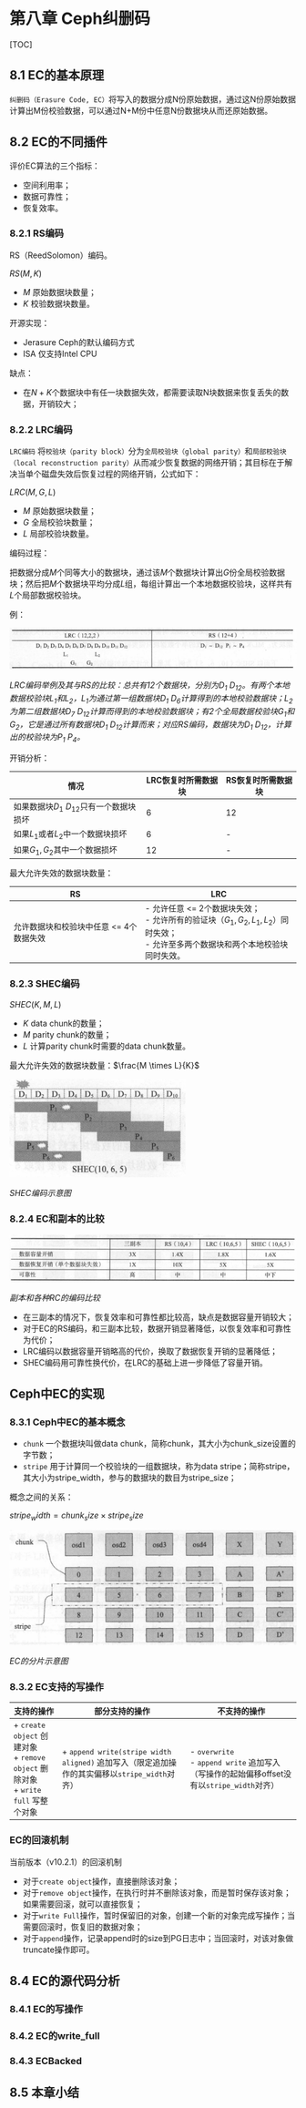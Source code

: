 # 第八章 Ceph纠删码

[TOC]



## 8.1 EC的基本原理

`纠删码（Erasure Code, EC）`将写入的数据分成N份原始数据，通过这N份原始数据计算出M份校验数据，可以通过N+M份中任意N份数据块从而还原始数据。



## 8.2 EC的不同插件

评价EC算法的三个指标：

- 空间利用率；
- 数据可靠性；
- 恢复效率。

### 8.2.1 RS编码

RS（ReedSolomon）编码。

$RS(M, K)$

- $M$ 原始数据块数量；
- $K$ 校验数据块数量。

开源实现：

- Jerasure Ceph的默认编码方式
- ISA 仅支持Intel CPU

缺点：

- 在$N+K$个数据块中有任一块数据失效，都需要读取N块数据来恢复丢失的数据，开销较大；

### 8.2.2 LRC编码

`LRC编码` 将`校验块（parity block）`分为`全局校验块（global parity）`和`局部校验块（local reconstruction parity）`从而减少恢复数据的网络开销；其目标在于解决当单个磁盘失效后恢复过程的网络开销，公式如下：

$LRC(M, G, L)$

- $M$ 原始数据块数量；
- $G$ 全局校验块数量；
- $L$ 局部校验块数量。

编码过程：

把数据分成$M$个同等大小的数据块，通过该$M$个数据块计算出$G$份全局校验数据块；然后把$M$个数据块平均分成$L$组，每组计算出一个本地数据校验块，这样共有$L$个局部数据校验块。

例：

![t8_1](res/t8_1.png)

*LRC编码举例及其与RS的比较：总共有12个数据块，分别为$D_1 ~ D_{12}$。有两个本地数据校验块$L_1$和$L_2$，$L_1$为通过第一组数据块$D_1 ~ D_6$计算得到的本地校验数据块；$L_2$为第二组数据块$D_7 ~ D_12$计算而得到的本地校验数据块；有2个全局数据校验块$G_1$和$G_2$，它是通过所有数据块$D_1 ~ D_{12}$计算而来；对应RS编码，数据块为$D_1 ~ D_{12}$，计算出的校验块为$P_1 ~ P_4$。*

开销分析：

| 情况                                       | LRC恢复时所需数据块 | RS恢复时所需数据块 |
| ------------------------------------------ | ------------------- | ------------------ |
| 如果数据块$D_1 ~ D_{12}$只有一个数据块损坏 | 6                   | 12                 |
| 如果$L_1$或者$L_2$中一个数据块损坏         | 6                   | -                  |
| 如果$G_1, G_2$其中一个数据损坏             | 12                  | -                  |

最大允许失效的数据块数量：

| RS                                      | LRC                                                          |
| --------------------------------------- | ------------------------------------------------------------ |
| 允许数据块和校验块中任意 <= 4个数据失效 | - 允许任意 <= 2个数据块失效；<br>- 允许所有的验证块（$G_1, G_2, L_1, L_2$）同时失效；<br>- 允许至多两个数据块和两个本地校验块同时失效。 |

### 8.2.3 SHEC编码

$SHEC(K, M, L)$

- $K$ data chunk的数量；
- $M$ parity chunk的数量；
- $L$ 计算parity chunk时需要的data chunk数量。

最大允许失效的数据块数量：$\frac{M \times L}{K}$

![8_1](res/8_1.png)

*SHEC编码示意图*

### 8.2.4 EC和副本的比较

![t8_2](res/t8_2.png)

*副本和各种RC的编码比较*

- 在三副本的情况下，恢复效率和可靠性都比较高，缺点是数据容量开销较大；
- 对于EC的RS编码，和三副本比较，数据开销显著降低，以恢复效率和可靠性为代价；
- LRC编码以数据容量开销略高的代价，换取了数据恢复开销的显著降低；
- SHEC编码用可靠性换代价，在LRC的基础上进一步降低了容量开销。



## Ceph中EC的实现

### 8.3.1 Ceph中EC的基本概念

- `chunk` 一个数据块叫做data chunk，简称chunk，其大小为chunk_size设置的字节数；
- `stripe` 用于计算同一个校验块的一组数据块，称为data stripe；简称stripe，其大小为stripe_width，参与的数据块的数目为stripe_size；

概念之间的关系：

$stripe_width = chunk_size \times stripe_size$

![8_2](res/8_2.png)

*EC的分片示意图*

### 8.3.2 EC支持的写操作

| 支持的操作                                                   | 部分支持的操作                                               | 不支持的操作                                                 |
| ------------------------------------------------------------ | ------------------------------------------------------------ | ------------------------------------------------------------ |
| + `create object` 创建对象<br>+ `remove object` 删除对象<br>+ `write full` 写整个对象 | + `append write(stripe width aligned)` 追加写入（限定追加操作的其实偏移以`stripe_width`对齐） | - `overwrite`<br>- `append write` 追加写入（写操作的起始偏移offset没有以`stripe_width`对齐）<br> |

### EC的回滚机制

当前版本（v10.2.1）的回滚机制

- 对于`create object`操作，直接删除该对象；
- 对于`remove object`操作，在执行时并不删除该对象，而是暂时保存该对象；如果需要回滚，就可以直接恢复；
- 对于`write Full`操作，暂时保留旧的对象，创建一个新的对象完成写操作；当需要回滚时，恢复旧的数据对象；
- 对于`append`操作，记录append时的size到PG日志中；当回滚时，对该对象做truncate操作即可。



## 8.4 EC的源代码分析

### 8.4.1 EC的写操作

### 8.4.2 EC的write_full

### 8.4.3 ECBacked



## 8.5 本章小结

